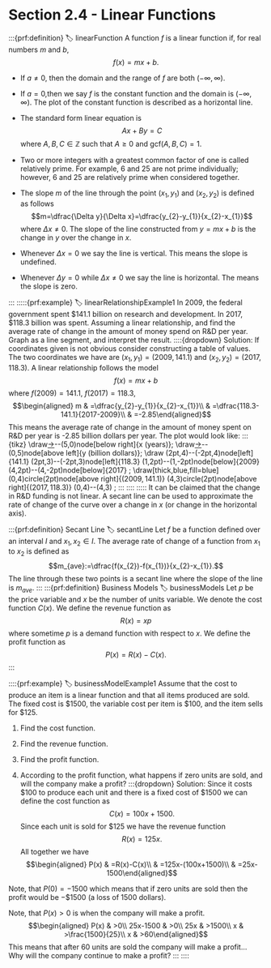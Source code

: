 # Section 2.4 - Linear Functions

:::{prf:definition}
:label: linearFunction
A function $f$ is a linear function if, for real numbers $m$ and $b$, $$f(x)=mx+b.$$

-   If $a\ne0$, then the domain and the range of $f$ are both $(-\infty,\infty)$.

-   If $a=0,$then we say $f$ is the constant function and the domain is $(-\infty,\infty)$. The plot of the constant function is described as a horizontal line.

-   The standard form linear equation is $$Ax+By=C$$ where $A,B,C\in\mathbb{Z}$ such that $A\ge0$ and $\text{gcf}(A,B,C)=1$.

-   Two or more integers with a greatest common factor of one is called relatively prime. For example, 6 and 25 are not prime individually; however, 6 and 25 are relatively prime when considered together.

-   The slope $m$ of the line through the point $(x_{1},y_{1})$ and $(x_{2},y_{2})$ is defined as follows $$m=\dfrac{\Delta y}{\Delta x}=\dfrac{y_{2}-y_{1}}{x_{2}-x_{1}}$$ where $\Delta x\ne0$. The slope of the line constructed from $y=mx+b$ is the change in $y$ over the change in $x$.

-   Whenever $\Delta x=0$ we say the line is vertical. This means the slope is undefined.

-   Whenever $\Delta y=0$ while $\Delta x\ne0$ we say the line is horizontal. The means the slope is zero.

:::
:::::{prf:example}
:label: linearRelationshipExample1
In 2009, the federal government spent \$141.1 billion on research and development. In 2017, \$118.3 billion was spent. Assuming a linear relationship, and find the average rate of change in the amount of money spend on R&D per year. Graph as a line segment, and interpret the result.
::::{dropdown} Solution:
If coordinates given is not obvious consider constructing a table of values. The two coordinates we have are $(x_{1},y_{1})=(2009,141.1)$ and $(x_{2},y_{2})=(2017,118.3)$. A linear relationship follows the model $$f(x)=mx+b$$ where $f(2009)=141.1$, $f(2017)=118.3$, $$\begin{aligned}
m & =\dfrac{y_{2}-y_{1}}{x_{2}-x_{1}}\\
 & =\dfrac{118.3-141.1}{2017-2009}\\
 & =-2.85\end{aligned}$$ This means the average rate of change in the amount of money spent on R&D per year is -2.85 billion dollars per year. The plot would look like:
:::{tikz}
    \draw[->](0,0)--(5,0)node[below right]{x (years)};
	\draw[->](0,0)--(0,5)node[above left]{y (billion dollars)};
	\draw
		(2pt,4)--(-2pt,4)node[left]{$141.1$}
		(2pt,3)--(-2pt,3)node[left]{$118.3$}
		(1,2pt)--(1,-2pt)node[below]{$2009$}
		(4,2pt)--(4,-2pt)node[below]{$2017$}
	;
	\draw[thick,blue,fill=blue]
		(0,4)circle(2pt)node[above right]{$(2009,141.1)$}
		(4,3)circle(2pt)node[above right]{$(2017,118.3)$}
		(0,4)--(4,3)
	;
:::
::::
:::::
It can be claimed that the change in R&D funding is not linear. A secant line can be used to approximate the rate of change of the curve over a change in $x$ (or change in the horizontal axis).

:::{prf:definition} Secant Line
:label: secantLine
Let $f$ be a function defined over an interval $I$ and $x_{1},x_{2}\in I$. The average rate of change of a function from $x_{1}$ to $x_{2}$ is defined as $$m_{ave}:=\dfrac{f(x_{2})-f(x_{1})}{x_{2}-x_{1}}.$$ The line through these two points is a secant line where the slope of the line is $m_{ave}$.
:::
:::{prf:definition} Business Models
:label: businessModels
Let $p$ be the price variable and $x$ be the number of units variable. We denote the cost function $C(x)$. We define the revenue function as $$R(x)=xp$$ where sometime $p$ is a demand function with respect to $x$. We define the profit function as $$P(x)=R(x)-C(x).$$
:::

::::{prf:example}
:label: businessModelExample1
Assume that the cost to produce an item is a linear function and that all items produced are sold. The fixed cost is \$1500, the variable cost per item is \$100, and the item sells for \$125.

1.  Find the cost function.

2.  Find the revenue function.

3.  Find the profit function.

4.  According to the profit function, what happens if zero units are sold, and will the company make a profit?
:::{dropdown} Solution:
Since it costs \$100 to produce each unit and there is a fixed cost of \$1500 we can define the cost function as $$C(x)=100x+1500.$$ Since each unit is sold for \$125 we have the revenue function $$R(x)=125x.$$ All together we have $$\begin{aligned}
P(x) & =R(x)-C(x)\\
 & =125x-(100x+1500)\\
 & =25x-1500\end{aligned}$$

Note, that $P(0)=-1500$ which means that if zero units are sold then the profit would be $-\$1500$ (a loss of 1500 dollars).

Note, that $P(x)>0$ is when the company will make a profit. $$\begin{aligned}
P(x) & >0\\
25x-1500 & >0\\
25x & >1500\\
x & >\frac{1500}{25}\\
x & >60\end{aligned}$$ This means that after 60 units are sold the company will make a profit\... Why will the company continue to make a profit?
:::
::::